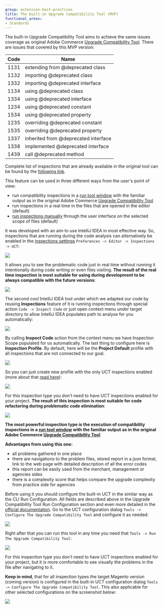 ```yaml
---
group: extension-best-practices
title: The built-in Upgrade Compatibility Tool (MVP)
functional_areas:
- Standards
---
```


The built-in Upgrade Compatibility Tool aims to achieve the same issues coverage as original Adobe Commerce [Upgrade Compatibility Tool]({{site.baseurl}}/upgrade-compatibility-tool/introduction.html).
There are issues that covered by this MVP version:

| Code | Name |
| ----- | ------ |
| 1131 | extending from @deprecated class |
| 1132 | importing @deprecated class |
| 1332 | importing @deprecated interface |
| 1134 | using @deprecated class |
| 1334 | using @deprecated interface |
| 1234 | using @deprecated constant |
| 1534 | using @deprecated property |
| 1235 | overriding @deprecated constant |
| 1535 | overriding @deprecated property |
| 1337 | inherited from @deprecated interface |
| 1338 | implemented @deprecated interface |
| 1439 | call @deprecated method |

Complete list of inspections that are already available in the original tool can be found by the [following link]({{site.baseurl}}/upgrade-compatibility-tool/errors.html).

This feature can be used in three different ways from the user's point of view:

*  run compatibility inspections in a [run tool window](https://www.jetbrains.com/help/idea/run-tool-window.html) with the familiar output as in the original Adobe Commerce [Upgrade Compatibility Tool]({{site.baseurl}}/upgrade-compatibility-tool/introduction.html)
*  run inspections in a real time in the files that are opened in the editor (default)
*  [run inspections manually](https://www.jetbrains.com/help/idea/running-inspections.html) through the user interface on the selected scope of files (default)

It was developed with an aim to use IntelliJ IDEA in most effective way. So, inspections that are running during
the code analysis can alternatively be enabled in the [inspections settings](https://www.jetbrains.com/help/idea/code-inspection.html)
`Preferences -> Editor -> Inspections -> UCT`:

![]({{site.baseurl}}/common/images/phpstorm/built-in-uct/uct-inspections-settings.png)

It allows you to see the problematic code just in real time without running it intentionally during code writing or even files visiting.
**The result of the real time inspection is most suitable for using during development to be always compatible with the future versions**:

![]({{site.baseurl}}/common/images/phpstorm/built-in-uct/uct-inspections-highlighting.png)

The second cool IntelliJ IDEA tool under which we adapted our code by reusing **Inspections** feature of it is running inspections through special action
`Code -> Inspect Code` or just open context menu under target directory to allow IntelliJ IDEA populates path to analyse for you automatically:

![]({{site.baseurl}}/common/images/phpstorm/built-in-uct/run-inspect-code-from-context-menu.png)

By calling **Inspect Code** action from the context menu we have Inspection Scope populated for us automatically.
The last thing to configure here is **Inspection Profile**.
By default, here will be the **Project Default** profile with all inspections that are not connected to our goal.

![]({{site.baseurl}}/common/images/phpstorm/built-in-uct/uct-intellij-idea-based-analysis-configuration.png)

So you can just create new profile with the only UCT inspections enabled (more about that [read here](https://www.jetbrains.com/help/idea/customizing-profiles.html)):

![]({{site.baseurl}}/common/images/phpstorm/built-in-uct/uct-inspections-profile.png)

For this inspection type you don't need to have UCT inspections enabled for your project.
**The result of this inspection is most suitable for code refactoring during problematic code elimination**:

![]({{site.baseurl}}/common/images/phpstorm/built-in-uct/uct-analysis-through-intellj-idea-inspect-code-action.png)

**The most powerful inspection type is the execution of compatibility inspections in a [run tool window](https://www.jetbrains.com/help/idea/run-tool-window.html) with the familiar output as in the original Adobe Commerce [Upgrade Compatibility Tool]({{site.baseurl}}/upgrade-compatibility-tool/introduction.html)**.

**Advantages from using this one:**

*  all problems gathered in one place
*  there are navigations to the problem files, stored report in a json format, link to the web page with detailed description of all the error codes
*  this report can be easily used from the merchant, management or agencies sides
*  there is a complexity score that helps compare the upgrade complexity from practice side for agencies

Before using it you should configure the built-in UCT in the similar way as the CLI Run Configuration.
All fields are described above in the Upgrade Compatibility Tool Run Configuration section and even more detailed
in the [official documentation]({{site.baseurl}}/upgrade-compatibility-tool/run.html).
Go to the UCT configuration dialog `Tools -> Configure The Upgrade Compatibility Tool` and configure it as needed:

![]({{site.baseurl}}/common/images/phpstorm/built-in-uct/uct-settings.png)

Right after that you can run this tool in any time you need that `Tools -> Run The Upgrade Compatibility Tool`:

![]({{site.baseurl}}/common/images/phpstorm/built-in-uct/run-the-built-in-uct-min.gif)

For this inspection type you don't need to have UCT inspections enabled for your project, but it is more comfortable to see visually the problems in the file
after navigating to it.

**Keep in mind**, that for all inspection types the target Magento version (coming version) is configured
in the built-in UCT configuration dialog `Tools -> Configure The Upgrade Compatibility Tool`.
This also applicable for other selected configurations on the screenshot below:

![]({{site.baseurl}}/common/images/phpstorm/built-in-uct/shared-configurations-for-all-inspection-types.png)
